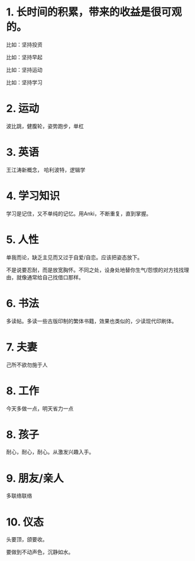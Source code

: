 # 1. 长时间的积累，带来的收益是很可观的。

比如：坚持投资 

比如：坚持早起 

比如：坚持运动 

比如：坚持学习 

# 2. 运动

波比跳，健腹轮，姿势跑步，单杠

# 3. 英语

王江涛新概念， 哈利波特，逻辑学

# 4. 学习知识

学习是记住，又不单纯的记忆。用Anki，不断重复，直到掌握。

# 5. 人性

单我而论，缺乏主见而又过于自爱/自恋。应该把姿态放下。

不是说要忍耐，而是放宽胸怀。不同之处，设身处地替你生气/怨恨的对方找找理由，就像通常给自己找借口那样。

# 6. 书法

多读帖。多读一些古版印制的繁体书籍，效果也类似的，少读现代印刷体。

# 7. 夫妻

己所不欲勿施于人

# 8. 工作

今天多做一点，明天省力一点

# 8. 孩子

耐心，耐心，耐心。从激发兴趣入手。

# 9. 朋友/亲人

多联络联络

# 10. 仪态

头要顶，颌要收。 

要做到不动声色，沉静如水。

